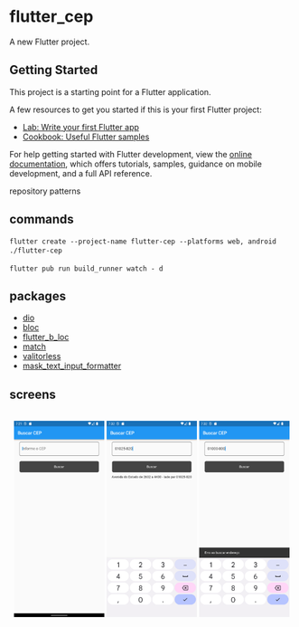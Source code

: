 # flutter_cep

A new Flutter project.

## Getting Started

This project is a starting point for a Flutter application.

A few resources to get you started if this is your first Flutter project:

- [Lab: Write your first Flutter app](https://docs.flutter.dev/get-started/codelab)
- [Cookbook: Useful Flutter samples](https://docs.flutter.dev/cookbook)

For help getting started with Flutter development, view the
[online documentation](https://docs.flutter.dev/), which offers tutorials,
samples, guidance on mobile development, and a full API reference.

repository patterns

## commands

    flutter create --project-name flutter-cep --platforms web, android ./flutter-cep

    flutter pub run build_runner watch - d

## packages

- [dio](https://pub.dev/packages/dio)
- [bloc](https://pub.dev/packages/bloc)
- [flutter_b_loc](https://pub.dev/packages/flutter_bloc)
- [match](https://pub.dev/packages/match)
- [valitorless](https://pub.dev/packages/validatorless)
- [mask_text_input_formatter](https://pub.dev/packages/mask_text_input_formatter)

## screens

<br>
<div align="center">
    <img src="screens/Screenshot_1675365675.png" width="160"/>
    <img src="screens/Screenshot_1675366375.png" width="160"/>
    <img src="screens/Screenshot_1675366364.png" width="160"/>
</div>
